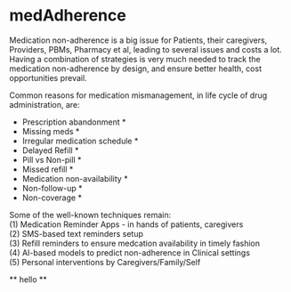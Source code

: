 # medAdherence
Medication non-adherence is a big issue for Patients, their caregivers, Providers, PBMs, Pharmacy et al, leading to several issues and costs a lot. Having a combination of strategies is very much needed to track the medication non-adherence by design, and ensure better health, cost opportunities prevail. <br>

Common reasons for medication mismanagement, in life cycle of drug administration, are: <br>
* Prescription abandonment * <br>
* Missing meds * <br>
* Irregular medication schedule * <br>
* Delayed Refill * <br>
* Pill vs Non-pill * <br>
* Missed refill * <br>
* Medication non-availability * <br>
* Non-follow-up * <br>
* Non-coverage * <br>


Some of the well-known techniques remain: <br>
(1) Medication Reminder Apps - in hands of patients, caregivers <br>
(2) SMS-based text reminders setup <br>
(3) Refill reminders to ensure medcation availability in timely fashion <br>
(4) AI-based models to predict non-adherence in Clinical settings <br>
(5) Personal interventions by Caregivers/Family/Self <br>

** hello **
